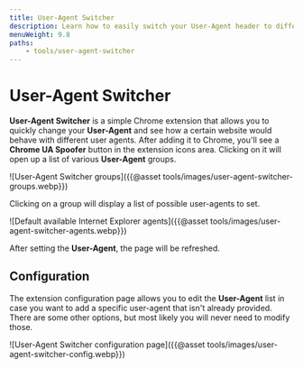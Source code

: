 ```yaml
---
title: User-Agent Switcher
description: Learn how to easily switch your User-Agent header to different values and monitor how a certain site responds to the changes.
menuWeight: 9.8
paths:
    - tools/user-agent-switcher
---
```


# User-Agent Switcher

**User-Agent Switcher** is a simple Chrome extension that allows you to quickly change your **User-Agent** and see how a certain website would behave with different user agents. After adding it to Chrome, you'll see a **Chrome UA Spoofer** button in  the extension icons area. Clicking on it will open up a list of various **User-Agent** groups.

![User-Agent Switcher groups]({{@asset tools/images/user-agent-switcher-groups.webp}})

Clicking on a group will display a list of possible user-agents to set.

![Default available Internet Explorer agents]({{@asset tools/images/user-agent-switcher-agents.webp}})

After setting the **User-Agent**, the page will be refreshed.

## Configuration

The extension configuration page allows you to edit the **User-Agent** list in case you want to add a specific user-agent that isn't already provided. There are some other options, but most likely you will never need to modify those.

![User-Agent Switcher configuration page]({{@asset tools/images/user-agent-switcher-config.webp}})
